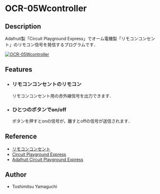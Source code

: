 # OCR-05Wcontroller

## Description

Adafruit製「Circuit Playground Express」でオーム電機製「リモコンコンセント」のリモコン信号を発信するプログラムです．

[![OCR-05Wcontroller](http://img.youtube.com/vi/l_puVm5NQo4/0.jpg)](http://www.youtube.com/watch?v=l_puVm5NQo4 "OCR-05Wcontroller")

## Features

 - ### リモコンコンセントのリモコン

    リモコンコンセント用の赤外線信号を出力できます．

 - ### ひとつのボタンでon/off

    ボタンを押すとonの信号が，離すとoffの信号が送信されます．

## Reference

- [リモコンコンセント](https://www.ohm-electric.co.jp/product/c23/c2313/19582/)
- [Circuit Playground Express](https://www.adafruit.com/products/3333)
- [Adafruit Circuit Playground Express](https://www.electrokit.com/uploads/productfile/41016/adafruit-circuit-playground-express.pdf)

## Author

* Toshimitsu Yamaguchi